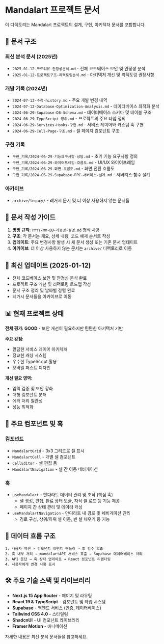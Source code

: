 # Mandalart 프로젝트 문서

이 디렉토리는 Mandalart 프로젝트의 설계, 구현, 아키텍처 문서를 포함합니다.

## 📁 문서 구조

### 최신 분석 문서 (2025년)
- `2025-01-12-코드리뷰-안정성분석.md` - 전체 코드베이스 보안 및 안정성 분석
- `2025-01-12-프로젝트구조-리팩토링분석.md` - 아키텍처 개선 및 리팩토링 권장사항

### 개발 기록 (2024년)
- `2024-07-13-수정-history.md` - 주요 개발 변경 내역
- `2024-07-12-Database-Optimization-Analysis.md` - 데이터베이스 최적화 분석
- `2024-06-29-Supabase-DB-Schema.md` - 데이터베이스 스키마 및 테이블 구조
- `2024-06-29-TypeScript-정의.md` - 프로젝트의 주요 타입 정의
- `2024-06-29-Services-Hooks-구현.md` - 서비스 레이어와 커스텀 훅 구현
- `2024-06-29-Cell-Page-구조.md` - 셀 페이지 컴포넌트 구조

### 구현 기록
- `구현_기록/2024-06-29-기능요구사항-상담.md` - 초기 기능 요구사항 정의
- `구현_기록/2024-06-29-와이어프레임-흐름도.md` - UI/UX 와이어프레임
- `구현_기록/2024-06-29-화면-흐름도.md` - 화면 전환 흐름도
- `구현_기록/2024-06-29-Supabase-RPC-서버리스-설계.md` - 서버리스 함수 설계

### 아카이브
- `archive/legacy/` - 레거시 문서 및 더 이상 사용하지 않는 문서들

## 📝 문서 작성 가이드

1. **명명 규칙**: `YYYY-MM-DD-기능명-설명.md` 형식 사용
2. **구조**: 각 문서는 개요, 상세 내용, 코드 예제 순서로 작성
3. **업데이트**: 주요 변경사항 발생 시 새 문서 생성 또는 기존 문서 업데이트
4. **아카이브**: 더 이상 사용하지 않는 문서는 `archive/` 디렉토리로 이동

## 🔄 최신 업데이트 (2025-01-12)

- 전체 코드베이스 보안 및 안정성 분석 완료
- 프로젝트 구조 개선 및 리팩토링 로드맵 작성
- 문서 구조 정리 및 날짜별 정렬 완료
- 레거시 문서들을 아카이브로 이동

## 📊 현재 프로젝트 상태

**전체 평가: GOOD** - 보안 개선이 필요하지만 탄탄한 아키텍처 기반

**주요 강점:**
- 깔끔한 서비스 레이어 아키텍처
- 정교한 캐싱 시스템
- 우수한 TypeScript 활용
- 모바일 퍼스트 디자인

**개선 필요 영역:**
- 입력 검증 및 보안 강화
- 대형 컴포넌트 분해
- 에러 처리 일관성
- 성능 최적화

## 🧩 주요 컴포넌트 및 훅

### 컴포넌트
- `MandalartGrid` - 3x3 그리드로 셀 표시
- `MandalartCell` - 개별 셀 컴포넌트
- `CellEditor` - 셀 편집 폼
- `MandalartNavigation` - 셀 간 이동 네비게이션

### 훅
- `useMandalart` - 만다라트 데이터 관리 및 조작 (핵심 훅)
  - 셀 생성, 편집, 완료 상태 토글, 자식 셀 로드 등 기능 제공
  - 페이지 간 상태 관리 및 데이터 캐싱
- `useMandalartNavigation` - 만다라트 내 경로 및 네비게이션 관리
  - 경로 구성, 상위/하위 셀 이동, 빈 셀 채우기 등 기능

## 🔄 데이터 흐름 구조

```
1. 사용자 액션 → 컴포넌트 이벤트 핸들러 → 훅 함수 호출
2. 훅 내부 처리 → mandalartAPI 서비스 호출 → Supabase 데이터베이스 처리
3. API 응답 → 훅 상태 업데이트 → React 컴포넌트 리렌더링
4. 사용자에게 변경 사항 표시
```

## 🛠️ 주요 기술 스택 및 라이브러리

- **Next.js 15 App Router** - 페이지 및 라우팅
- **React 19 & TypeScript** - 컴포넌트 및 타입 시스템
- **Supabase** - 백엔드 서비스 (인증, 데이터베이스)
- **Tailwind CSS 4.0** - 스타일링
- **ShadcnUI** - UI 컴포넌트 라이브러리
- **Framer Motion** - 애니메이션

자세한 내용은 최신 분석 문서들을 참고하세요.